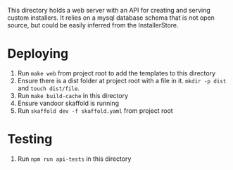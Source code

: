 This directory holds a web server with an API for creating and serving custom installers.
It relies on a mysql database schema that is not open source, but could be easily inferred from the InstallerStore.

# Deploying
1. Run `make web` from project root to add the templates to this directory
1. Ensure there is a dist folder at project root with a file in it. `mkdir -p dist` and `touch dist/file`.
1. Run `make build-cache` in this directory
1. Ensure vandoor skaffold is running
1. Run `skaffold dev -f skaffold.yaml` from project root


# Testing 
1. Run `npm run api-tests` in this directory